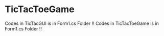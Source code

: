﻿# TicTacToeGame
Codes in TicTacGUI is in Form1.cs Folder !!
Codes in TicTacToeGame is in Form1.cs Folder !!
